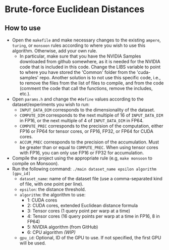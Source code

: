 # Brute-force Euclidean Distances

## How to use
- Open the `makefile` and make necessary changes to the existing `ampere`, `turing`, or `monsoon` rules according to where you wish to use this algorithm. Otherwise, add your own rule.
  - In particular, make sure that you have the NVIDIA Samples downloaded from github somewhere, as it is needed for the NVIDIA code that is included in this code. Change the LIBS variable to point to where you have stored the 'Common' folder from the 'cuda-samples' repo. Another solution is to not use this specific code, i.e., to remove the files from the list of files to compile, and from the code (comment the code that call the functions, remove the includes, etc.).
- Open `params.h` and change the `#define` values according to the dataset/experiments you wish to run:
  - `INPUT_DATA_DIM` corresponds to the dimensionality of the dataset.
  - `COMPUTE_DIM` corresponds to the next multiple of 16 of `INPUT_DATA_DIM` in FP16, or the next multiple of 4 of `INPUT_DATA_DIM` in FP64.
  - `COMPUTE_PREC` corresponds to the precision of the computation, either FP16 or FP64 for tensor cores, or FP16, FP32, or FP64 for CUDA cores.
  - `ACCUM_PREC` corresponds to the precision of the accumulation. Must be greater than or equal to `COMPUTE_PREC`. When using tensor cores with FP16, you can only use FP16 or FP32 for accumulation.
- Compile the project using the appropriate rule (e.g, `make monsoon` to compile on Monsoon).
- Run the following command: `./main dataset_name epsilon algorithm [gpu_id]`
    - `dataset_name`: name of the dataset file (use a comma-separated kind of file, with one point per line).
    - `epsilon`: the distance threshold.
    - `algorithm`: the algorithm to use:
      - 1: CUDA cores
      - 2: CUDA cores, extended Euclidean distance formula
      - 3: Tensor cores (1 query point per warp at a time)
      - 4: Tensor cores (16 query points per warp at a time in FP16, 8 in FP64)
      - 5: NVIDIA algorithm (from GitHub)
      - 6: CPU algorithm *(WIP)*
    - `gpu_id`: Optional, ID of the GPU to use. If not specified, the first GPU will be used.
